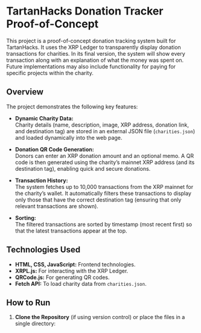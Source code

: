 # TartanHacks Donation Tracker Proof-of-Concept

This project is a proof-of-concept donation tracking system built for TartanHacks. It uses the XRP Ledger to transparently display donation transactions for charities. In its final version, the system will show every transaction along with an explanation of what the money was spent on. Future implementations may also include functionality for paying for specific projects within the charity.

## Overview

The project demonstrates the following key features:
- **Dynamic Charity Data:**  
  Charity details (name, description, image, XRP address, donation link, and destination tag) are stored in an external JSON file (`charities.json`) and loaded dynamically into the web page.
  
- **Donation QR Code Generation:**  
  Donors can enter an XRP donation amount and an optional memo. A QR code is then generated using the charity’s mainnet XRP address (and its destination tag), enabling quick and secure donations.

- **Transaction History:**  
  The system fetches up to 10,000 transactions from the XRP mainnet for the charity’s wallet. It automatically filters these transactions to display only those that have the correct destination tag (ensuring that only relevant transactions are shown).

- **Sorting:**  
  The filtered transactions are sorted by timestamp (most recent first) so that the latest transactions appear at the top.

## Technologies Used

- **HTML, CSS, JavaScript:** Frontend technologies.
- **XRPL.js:** For interacting with the XRP Ledger.
- **QRCode.js:** For generating QR codes.
- **Fetch API:** To load charity data from `charities.json`.

## How to Run

1. **Clone the Repository** (if using version control) or place the files in a single directory:
